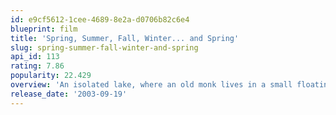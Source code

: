 ```yaml
---
id: e9cf5612-1cee-4689-8e2a-d0706b82c6e4
blueprint: film
title: 'Spring, Summer, Fall, Winter... and Spring'
slug: spring-summer-fall-winter-and-spring
api_id: 113
rating: 7.86
popularity: 22.429
overview: 'An isolated lake, where an old monk lives in a small floating temple. The monk has a young boy living with him, learning to become a monk. We watch as seasons and years pass by.'
release_date: '2003-09-19'
---
```

